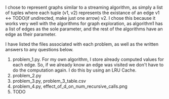 I chose to represent graphs similar to a streaming algorithm, as simply a list of tuples where each tuple (v1, v2) represents the existance of an edge v1 <-> TODO(if undirected, make just one arrow) v2. I chose this because it works very well with the algorithms for graph exploration, as algorithm1 has a list of edges as the sole parameter, and the rest of the algorithms have an edge as their parameter.

I have listed the files associated with each problem, as well as the written answers to any questions below.

1. problem_1.py. For my own algorithm, I store already computed values for each edge. So, if we already know an edge was visited we don't have to do the computation again. I do this by using an LRU Cache.
2. problem_2.py
3. problem_3.py, problem_3_table.csv
4. problem_4.py, effect_of_d_on_num_recursive_calls.png
5. TODO